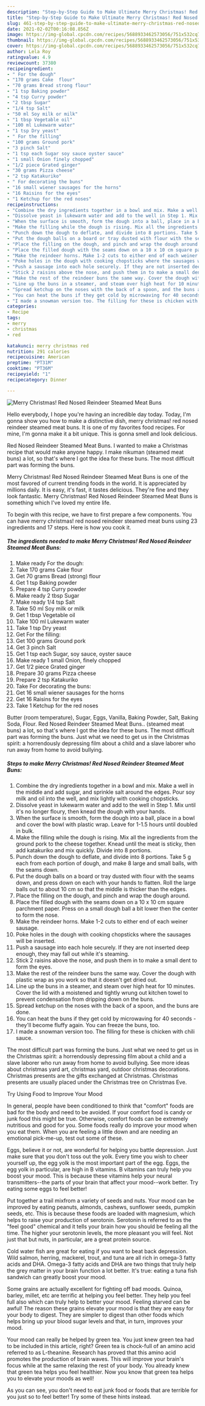 ```yaml
---
description: "Step-by-Step Guide to Make Ultimate Merry Christmas! Red Nosed Reindeer Steamed Meat Buns"
title: "Step-by-Step Guide to Make Ultimate Merry Christmas! Red Nosed Reindeer Steamed Meat Buns"
slug: 461-step-by-step-guide-to-make-ultimate-merry-christmas-red-nosed-reindeer-steamed-meat-buns
date: 2021-02-02T00:16:08.856Z
image: https://img-global.cpcdn.com/recipes/5688933462573056/751x532cq70/merry-christmas-red-nosed-reindeer-steamed-meat-buns-recipe-main-photo.jpg
thumbnail: https://img-global.cpcdn.com/recipes/5688933462573056/751x532cq70/merry-christmas-red-nosed-reindeer-steamed-meat-buns-recipe-main-photo.jpg
cover: https://img-global.cpcdn.com/recipes/5688933462573056/751x532cq70/merry-christmas-red-nosed-reindeer-steamed-meat-buns-recipe-main-photo.jpg
author: Lela Roy
ratingvalue: 4.9
reviewcount: 37380
recipeingredient:
- " For the dough"
- "170 grams Cake  flour"
- "70 grams Bread strong flour"
- "1 tsp Baking powder"
- "4 tsp Curry powder"
- "2 tbsp Sugar"
- "1/4 tsp Salt"
- "50 ml Soy milk or milk"
- "1 tbsp Vegetable oil"
- "100 ml Lukewarm water"
- "1 tsp Dry yeast"
- " For the filling"
- "100 grams Ground pork"
- "3 pinch Salt"
- "1 tsp each Sugar soy sauce oyster sauce"
- "1 small Onion finely chopped"
- "1/2 piece Grated ginger"
- "30 grams Pizza cheese"
- "2 tsp Katakuriko"
- " For decorating the buns"
- "16 small wiener sausages for the horns"
- "16 Raisins for the eyes"
- "1 Ketchup for the red noses"
recipeinstructions:
- "Combine the dry ingredients together in a bowl and mix. Make a well in the middle and add sugar, and sprinkle salt around the edges. Pour soy milk and oil into the well, and mix lightly with cooking chopsticks."
- "Dissolve yeast in lukewarm water and add to the well in Step 1. Mix until it&#39;s no longer floury, then knead the dough with your hands."
- "When the surface is smooth, form the dough into a ball, place in a bowl and cover the bowl with plastic wrap. Leave for 1-1.5 hours until doubled in bulk."
- "Make the filling while the dough is rising. Mix all the ingredients from the ground pork to the cheese together. Knead until the meat is sticky, then add katakuriko and mix quickly. Divide into 8 portions."
- "Punch down the dough to deflate, and divide into 8 portions. Take 5 g each from each portion of dough, and make 8 large and small balls, with the seams down."
- "Put the dough balls on a board or tray dusted with flour with the seams down, and press down on each with your hands to flatten. Roll the large balls out to about 10 cm so that the middle is thicker than the edges."
- "Place the filling on the dough, and pinch and wrap the dough around."
- "Place the filled dough with the seams down on a 10 x 10 cm square parchment paper. Press on a small dough ball a bit lower then the center to form the nose."
- "Make the reindeer horns. Make 1-2 cuts to either end of each weiner sausage."
- "Poke holes in the dough with cooking chopsticks where the sausages will be inserted."
- "Push a sausage into each hole securely. If they are not inserted deep enough, they may fall out while it&#39;s steaming."
- "Stick 2 raisins above the nose, and push them in to make a small dent to form the eyes."
- "Make the rest of the reindeer buns the same way. Cover the dough with plastic wrap as you work so that it doesn&#39;t get dried out."
- "Line up the buns in a steamer, and steam over high heat for 10 minutes. Cover the lid with a moistened and tightly wrung out kitchen towel to prevent condensation from dripping down on the buns."
- "Spread ketchup on the noses with the back of a spoon, and the buns are done."
- "You can heat the buns if they get cold by microwaving for 40 seconds - they&#39;ll become fluffy again. You can freeze the buns, too."
- "I made a snowman version too. The filling for these is chicken with chili sauce."
categories:
- Recipe
tags:
- merry
- christmas
- red

katakunci: merry christmas red 
nutrition: 291 calories
recipecuisine: American
preptime: "PT31M"
cooktime: "PT36M"
recipeyield: "1"
recipecategory: Dinner

---
```



![Merry Christmas! Red Nosed Reindeer Steamed Meat Buns](https://img-global.cpcdn.com/recipes/5688933462573056/751x532cq70/merry-christmas-red-nosed-reindeer-steamed-meat-buns-recipe-main-photo.jpg)

Hello everybody, I hope you're having an incredible day today. Today, I'm gonna show you how to make a distinctive dish, merry christmas! red nosed reindeer steamed meat buns. It is one of my favorites food recipes. For mine, I'm gonna make it a bit unique. This is gonna smell and look delicious.

Red Nosed Reindeer Steamed Meat Buns. I wanted to make a Christmas recipe that would make anyone happy. I make nikuman (steamed meat buns) a lot, so that&#39;s where I got the idea for these buns. The most difficult part was forming the buns.

Merry Christmas! Red Nosed Reindeer Steamed Meat Buns is one of the most favored of current trending foods in the world. It is appreciated by millions daily. It is easy, it's fast, it tastes delicious. They're fine and they look fantastic. Merry Christmas! Red Nosed Reindeer Steamed Meat Buns is something which I've loved my entire life.


To begin with this recipe, we have to first prepare a few components. You can have merry christmas! red nosed reindeer steamed meat buns using 23 ingredients and 17 steps. Here is how you cook it.

<!--inarticleads1-->

##### The ingredients needed to make Merry Christmas! Red Nosed Reindeer Steamed Meat Buns:

1. Make ready  For the dough:
1. Take 170 grams Cake  flour
1. Get 70 grams Bread (strong) flour
1. Get 1 tsp Baking powder
1. Prepare 4 tsp Curry powder
1. Make ready 2 tbsp Sugar
1. Make ready 1/4 tsp Salt
1. Take 50 ml Soy milk or milk
1. Get 1 tbsp Vegetable oil
1. Take 100 ml Lukewarm water
1. Take 1 tsp Dry yeast
1. Get  For the filling:
1. Get 100 grams Ground pork
1. Get 3 pinch Salt
1. Get 1 tsp each Sugar, soy sauce, oyster sauce
1. Make ready 1 small Onion, finely chopped
1. Get 1/2 piece Grated ginger
1. Prepare 30 grams Pizza cheese
1. Prepare 2 tsp Katakuriko
1. Take  For decorating the buns:
1. Get 16 small wiener sausages for the horns
1. Get 16 Raisins for the eyes
1. Take 1 Ketchup for the red noses


Butter (room temperature), Sugar, Eggs, Vanilla, Baking Powder, Salt, Baking Soda, Flour. Red Nosed Reindeer Steamed Meat Buns.. (steamed meat buns) a lot, so that&#39;s where I got the idea for these buns. The most difficult part was forming the buns. Just what we need to get us in the Christmas spirit: a horrendously depressing film about a child and a slave laborer who run away from home to avoid bullying. 

<!--inarticleads2-->

##### Steps to make Merry Christmas! Red Nosed Reindeer Steamed Meat Buns:

1. Combine the dry ingredients together in a bowl and mix. Make a well in the middle and add sugar, and sprinkle salt around the edges. Pour soy milk and oil into the well, and mix lightly with cooking chopsticks.
1. Dissolve yeast in lukewarm water and add to the well in Step 1. Mix until it&#39;s no longer floury, then knead the dough with your hands.
1. When the surface is smooth, form the dough into a ball, place in a bowl and cover the bowl with plastic wrap. Leave for 1-1.5 hours until doubled in bulk.
1. Make the filling while the dough is rising. Mix all the ingredients from the ground pork to the cheese together. Knead until the meat is sticky, then add katakuriko and mix quickly. Divide into 8 portions.
1. Punch down the dough to deflate, and divide into 8 portions. Take 5 g each from each portion of dough, and make 8 large and small balls, with the seams down.
1. Put the dough balls on a board or tray dusted with flour with the seams down, and press down on each with your hands to flatten. Roll the large balls out to about 10 cm so that the middle is thicker than the edges.
1. Place the filling on the dough, and pinch and wrap the dough around.
1. Place the filled dough with the seams down on a 10 x 10 cm square parchment paper. Press on a small dough ball a bit lower then the center to form the nose.
1. Make the reindeer horns. Make 1-2 cuts to either end of each weiner sausage.
1. Poke holes in the dough with cooking chopsticks where the sausages will be inserted.
1. Push a sausage into each hole securely. If they are not inserted deep enough, they may fall out while it&#39;s steaming.
1. Stick 2 raisins above the nose, and push them in to make a small dent to form the eyes.
1. Make the rest of the reindeer buns the same way. Cover the dough with plastic wrap as you work so that it doesn&#39;t get dried out.
1. Line up the buns in a steamer, and steam over high heat for 10 minutes. Cover the lid with a moistened and tightly wrung out kitchen towel to prevent condensation from dripping down on the buns.
1. Spread ketchup on the noses with the back of a spoon, and the buns are done.
1. You can heat the buns if they get cold by microwaving for 40 seconds - they&#39;ll become fluffy again. You can freeze the buns, too.
1. I made a snowman version too. The filling for these is chicken with chili sauce.


The most difficult part was forming the buns. Just what we need to get us in the Christmas spirit: a horrendously depressing film about a child and a slave laborer who run away from home to avoid bullying. See more ideas about christmas yard art, christmas yard, outdoor christmas decorations. Christmas presents are the gifts exchanged at Christmas. Christmas presents are usually placed under the Christmas tree on Christmas Eve. 

Try Using Food to Improve Your Mood


In general, people have been conditioned to think that "comfort" foods are bad for the body and need to be avoided. If your comfort food is candy or junk food this might be true. Otherwise, comfort foods can be extremely nutritious and good for you. Some foods really do improve your mood when you eat them. When you are feeling a little down and are needing an emotional pick-me-up, test out some of these.

Eggs, believe it or not, are wonderful for helping you battle depression. Just make sure that you don't toss out the yolk. Every time you wish to cheer yourself up, the egg yolk is the most important part of the egg. Eggs, the egg yolk in particular, are high in B vitamins. B vitamins can truly help you boost your mood. This is because these vitamins help your neural transmitters--the parts of your brain that affect your mood--work better. Try eating some eggs to feel better!

Put together a trail mixfrom a variety of seeds and nuts. Your mood can be improved by eating peanuts, almonds, cashews, sunflower seeds, pumpkin seeds, etc. This is because these foods are loaded with magnesium, which helps to raise your production of serotonin. Serotonin is referred to as the "feel good" chemical and it tells your brain how you should be feeling all the time. The higher your serotonin levels, the more pleasant you will feel. Not just that but nuts, in particular, are a great protein source.

Cold water fish are great for eating if you want to beat back depression. Wild salmon, herring, mackerel, trout, and tuna are all rich in omega-3 fatty acids and DHA. Omega-3 fatty acids and DHA are two things that truly help the grey matter in your brain function a lot better. It's true: eating a tuna fish sandwich can greatly boost your mood. 

Some grains are actually excellent for fighting off bad moods. Quinoa, barley, millet, etc are terrific at helping you feel better. They help you feel full also which can truly help to better your mood. Feeling starved can be awful! The reason these grains elevate your mood is that they are easy for your body to digest. They are simpler to digest than other foods which helps bring up your blood sugar levels and that, in turn, improves your mood.

Your mood can really be helped by green tea. You just knew green tea had to be included in this article, right? Green tea is chock-full of an amino acid referred to as L-theanine. Research has proved that this amino acid promotes the production of brain waves. This will improve your brain's focus while at the same relaxing the rest of your body. You already knew that green tea helps you feel healthier. Now you know that green tea helps you to elevate your moods as well!

As you can see, you don't need to eat junk food or foods that are terrible for you just so to feel better! Try  some  of  these  hints  instead.

